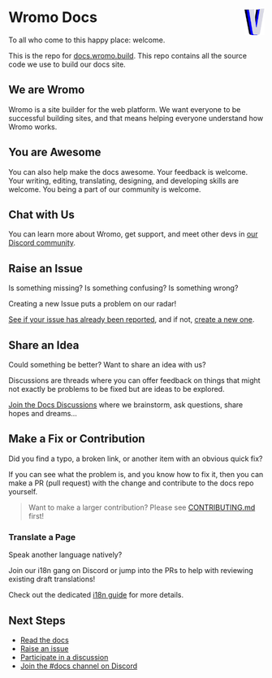 # Wromo Docs <img align="right" valign="center" height="52" width="39" src="https://raw.githubusercontent.com/Wromo/wromo/main/assets/brand/logo.svg" alt="Wromo logo" />

To all who come to this happy place: welcome.

This is the repo for [docs.wromo.build](https://docs.wromo.build/).
This repo contains all the source code we use to build our docs site.

## We are Wromo

Wromo is a site builder for the web platform.
We want everyone to be successful building sites, and that means helping everyone understand how Wromo works.

## You are Awesome

You can also help make the docs awesome.
Your feedback is welcome.
Your writing, editing, translating, designing, and developing skills are welcome.
You being a part of our community is welcome.

## Chat with Us

You can learn more about Wromo, get support, and meet other devs in [our Discord community](https://wromo.build/chat).

## Raise an Issue

Is something missing?
Is something confusing?
Is something wrong?

Creating a new Issue puts a problem on our radar!

[See if your issue has already been reported](https://github.com/Wromo/docs/issues), and if not, [create a new one](https://github.com/Wromo/docs/issues/new/choose).

## Share an Idea

Could something be better?
Want to share an idea with us?

Discussions are threads where you can offer feedback on things that might not exactly be problems to be fixed but are ideas to be explored. 

[Join the Docs Discussions](https://github.com/Wromo/docs/discussions) where we brainstorm, ask questions, share hopes and dreams...

## Make a Fix or Contribution

Did you find a typo, a broken link, or another item with an obvious quick fix?

If you can see what the problem is, and you know how to fix it, then you can make a PR (pull request) with the change and contribute to the docs repo yourself.

> Want to make a larger contribution? Please see [CONTRIBUTING.md](CONTRIBUTING.md) first! 

### Translate a Page

Speak another language natively? 

Join our i18n gang on Discord or jump into the PRs to help with reviewing existing draft translations!

Check out the dedicated [i18n guide](src/i18n/README.md) for more details.

## Next Steps

- [Read the docs](https://docs.wromo.build/)
- [Raise an issue](https://github.com/Wromo/docs/issues/new)
- [Participate in a discussion](https://github.com/Wromo/docs/discussions)
- [Join the #docs channel on Discord](https://discord.gg/cZDZU3hJHc)
